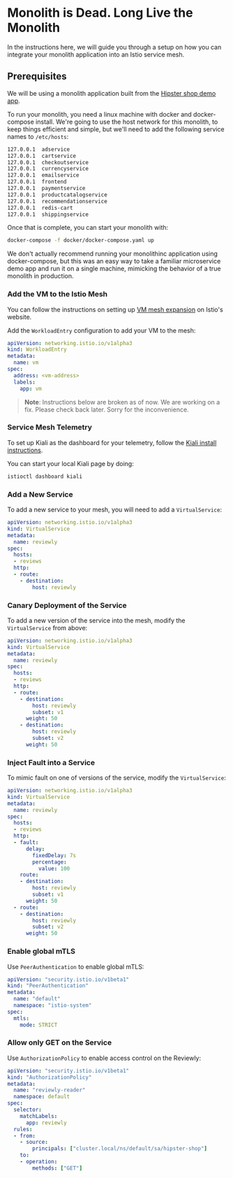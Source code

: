 # Monolith is Dead. Long Live the Monolith

In the instructions here,  we will guide you through a setup on how you can integrate your monolith application into an Istio service mesh.

## Prerequisites

We will be using a monolith application built from the [Hipster shop demo app](https://github.com/GoogleCloudPlatform/microservices-demo).

To run your monolith, you need a linux machine with docker and docker-compose install.  We're going to use the host network for this monolith, to keep things efficient and simple, but we'll need to add the following service names to `/etc/hosts`:

```bash
127.0.0.1  adservice
127.0.0.1  cartservice
127.0.0.1  checkoutservice
127.0.0.1  currencyservice
127.0.0.1  emailservice
127.0.0.1  frontend
127.0.0.1  paymentservice
127.0.0.1  productcatalogservice
127.0.0.1  recommendationservice
127.0.0.1  redis-cart
127.0.0.1  shippingservice
```

Once that is complete, you can start your monolith with:

```bash
docker-compose -f docker/docker-compose.yaml up
```

We don't actually recommend running your monolithinc application using docker-compose, but this was an easy way to take a familiar microservice demo app and run it on a single machine, mimicking the behavior of a true monolith in production.

### Add the VM to the Istio Mesh

You can follow the instructions on setting up [VM mesh expansion](https://istio.io/latest/docs/setup/install/virtual-machine/) on Istio's website.

Add the `WorkloadEntry` configuration to add your VM to the mesh:

```yaml
apiVersion: networking.istio.io/v1alpha3
kind: WorkloadEntry
metadata:
  name: vm
spec:
  address: <vm-address>
  labels:
    app: vm
```

> **Note**: Instructions below are broken as of now. We are working on a fix. Please check back later. Sorry for the inconvenience.

### Service Mesh Telemetry

To set up Kiali as the dashboard for your telemetry, follow the [Kiali install instructions](https://istio.io/latest/docs/tasks/observability/kiali/).

You can start your local Kiali page by doing:

```bash
istioctl dashboard kiali
```

### Add a New Service

To add a new service to your mesh, you will need to add a `VirtualService`:

```yaml
apiVersion: networking.istio.io/v1alpha3
kind: VirtualService
metadata:
  name: reviewly
spec:
  hosts:
  - reviews
  http:
  - route:
    - destination:
        host: reviewly
```

### Canary Deployment of the Service

To add a new version of the service into the mesh, modify the `VirtualService` from above:

```yaml
apiVersion: networking.istio.io/v1alpha3
kind: VirtualService
metadata:
  name: reviewly
spec:
  hosts:
  - reviews
  http:
  - route:
    - destination:
        host: reviewly
        subset: v1
      weight: 50
    - destination:
        host: reviewly
        subset: v2
      weight: 50
```

### Inject Fault into a Service

To mimic fault on one of versions of the service, modify the `VirtualService`:

```yaml
apiVersion: networking.istio.io/v1alpha3
kind: VirtualService
metadata:
  name: reviewly
spec:
  hosts:
  - reviews
  http:
  - fault:
      delay:
        fixedDelay: 7s
        percentage:
          value: 100
    route:
    - destination:
        host: reviewly
        subset: v1
      weight: 50
  - route:
    - destination:
        host: reviewly
        subset: v2
      weight: 50
```

### Enable global mTLS

Use `PeerAuthentication` to enable global mTLS:

```yaml
apiVersion: "security.istio.io/v1beta1"
kind: "PeerAuthentication"
metadata:
  name: "default"
  namespace: "istio-system"
spec:
  mtls:
    mode: STRICT
```

### Allow only GET on the Service

Use `AuthorizationPolicy` to enable access control on the Reviewly:

```yaml
apiVersion: "security.istio.io/v1beta1"
kind: "AuthorizationPolicy"
metadata:
  name: "reviewly-reader"
  namespace: default
spec:
  selector:
    matchLabels:
      app: reviewly
  rules:
  - from:
    - source:
        principals: ["cluster.local/ns/default/sa/hipster-shop"]
    to:
    - operation:
        methods: ["GET"]
```
